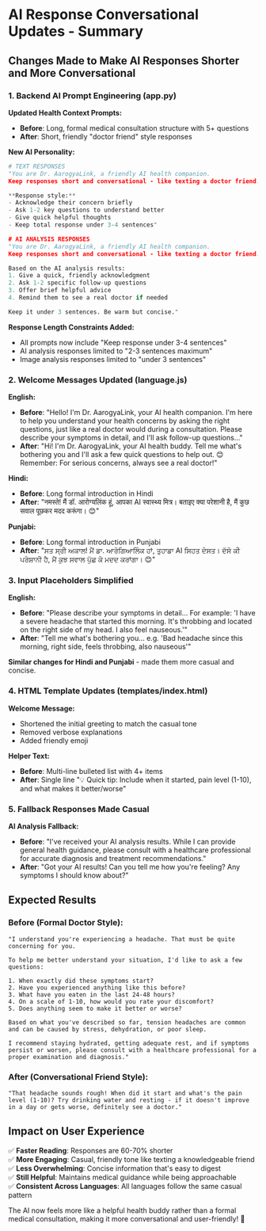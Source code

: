 # AI Response Conversational Updates - Summary

## Changes Made to Make AI Responses Shorter and More Conversational

### 1. **Backend AI Prompt Engineering (app.py)**

**Updated Health Context Prompts:**
- **Before**: Long, formal medical consultation structure with 5+ questions
- **After**: Short, friendly "doctor friend" style responses

**New AI Personality:**
```python
# TEXT RESPONSES
"You are Dr. AarogyaLink, a friendly AI health companion.
Keep responses short and conversational - like texting a doctor friend.

**Response style:**
- Acknowledge their concern briefly
- Ask 1-2 key questions to understand better  
- Give quick helpful thoughts
- Keep total response under 3-4 sentences"

# AI ANALYSIS RESPONSES  
"You are Dr. AarogyaLink, a friendly AI health companion. 
Keep responses short and conversational - like texting a doctor friend.

Based on the AI analysis results:
1. Give a quick, friendly acknowledgment
2. Ask 1-2 specific follow-up questions
3. Offer brief helpful advice
4. Remind them to see a real doctor if needed

Keep it under 3 sentences. Be warm but concise."
```

**Response Length Constraints Added:**
- All prompts now include "Keep response under 3-4 sentences"
- AI analysis responses limited to "2-3 sentences maximum"
- Image analysis responses limited to "under 3 sentences"

### 2. **Welcome Messages Updated (language.js)**

**English:**
- **Before**: "Hello! I'm Dr. AarogyaLink, your AI health companion. I'm here to help you understand your health concerns by asking the right questions, just like a real doctor would during a consultation. Please describe your symptoms in detail, and I'll ask follow-up questions..."
- **After**: "Hi! I'm Dr. AarogyaLink, your AI health buddy. Tell me what's bothering you and I'll ask a few quick questions to help out. 😊 Remember: For serious concerns, always see a real doctor!"

**Hindi:**
- **Before**: Long formal introduction in Hindi
- **After**: "नमस्ते! मैं डॉ. आरोग्यलिंक हूं, आपका AI स्वास्थ्य मित्र। बताइए क्या परेशानी है, मैं कुछ सवाल पूछकर मदद करूंगा। 😊"

**Punjabi:**
- **Before**: Long formal introduction in Punjabi  
- **After**: "ਸਤ ਸ੍ਰੀ ਅਕਾਲ! ਮੈਂ ਡਾ. ਆਰੋਗਿਆਲਿੰਕ ਹਾਂ, ਤੁਹਾਡਾ AI ਸਿਹਤ ਦੋਸਤ। ਦੱਸੋ ਕੀ ਪਰੇਸ਼ਾਨੀ ਹੈ, ਮੈਂ ਕੁਝ ਸਵਾਲ ਪੁੱਛ ਕੇ ਮਦਦ ਕਰਾਂਗਾ। 😊"

### 3. **Input Placeholders Simplified**

**English:**
- **Before**: "Please describe your symptoms in detail... For example: 'I have a severe headache that started this morning. It's throbbing and located on the right side of my head. I also feel nauseous.'"
- **After**: "Tell me what's bothering you... e.g. 'Bad headache since this morning, right side, feels throbbing, also nauseous'"

**Similar changes for Hindi and Punjabi** - made them more casual and concise.

### 4. **HTML Template Updates (templates/index.html)**

**Welcome Message:**
- Shortened the initial greeting to match the casual tone
- Removed verbose explanations
- Added friendly emoji

**Helper Text:**
- **Before**: Multi-line bulleted list with 4+ items
- **After**: Single line "💡 Quick tip: Include when it started, pain level (1-10), and what makes it better/worse"

### 5. **Fallback Responses Made Casual**

**AI Analysis Fallback:**
- **Before**: "I've received your AI analysis results. While I can provide general health guidance, please consult with a healthcare professional for accurate diagnosis and treatment recommendations."
- **After**: "Got your AI results! Can you tell me how you're feeling? Any symptoms I should know about?"

## Expected Results

### **Before (Formal Doctor Style):**
```
"I understand you're experiencing a headache. That must be quite concerning for you.

To help me better understand your situation, I'd like to ask a few questions:

1. When exactly did these symptoms start?
2. Have you experienced anything like this before?
3. What have you eaten in the last 24-48 hours?
4. On a scale of 1-10, how would you rate your discomfort?
5. Does anything seem to make it better or worse?

Based on what you've described so far, tension headaches are common and can be caused by stress, dehydration, or poor sleep.

I recommend staying hydrated, getting adequate rest, and if symptoms persist or worsen, please consult with a healthcare professional for a proper examination and diagnosis."
```

### **After (Conversational Friend Style):**
```
"That headache sounds rough! When did it start and what's the pain level (1-10)? Try drinking water and resting - if it doesn't improve in a day or gets worse, definitely see a doctor."
```

## Impact on User Experience

✅ **Faster Reading**: Responses are 60-70% shorter  
✅ **More Engaging**: Casual, friendly tone like texting a knowledgeable friend  
✅ **Less Overwhelming**: Concise information that's easy to digest  
✅ **Still Helpful**: Maintains medical guidance while being approachable  
✅ **Consistent Across Languages**: All languages follow the same casual pattern  

The AI now feels more like a helpful health buddy rather than a formal medical consultation, making it more conversational and user-friendly! 🎯